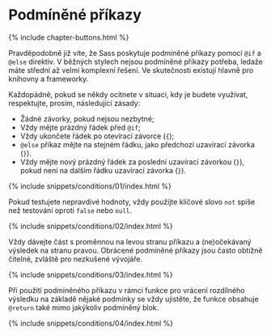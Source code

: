 
# Podmíněné příkazy

{% include chapter-buttons.html %}

Pravděpodobně již víte, že Sass poskytuje podmíněné příkazy pomocí `@if` a `@else` direktiv. V běžných stylech nejsou podmíněné příkazy potřeba, ledaže máte střední až velmi komplexní řešení. Ve skutečnosti existují hlavně pro knihovny a frameworky.

Každopádně, pokud se někdy ocitnete v situaci, kdy je budete využívat, respektujte, prosím, následující zásady:

* Žádné závorky, pokud nejsou nezbytné;
* Vždy mějte prázdný řádek před `@if`;
* Vždy ukončete řádek po otevírací závorce (`{`);
* `@else` příkaz mějte na stejném řádku, jako předchozí uzavírací závorka (`}`).
* Vždy mějte nový prázdný řádek za poslední uzavírací závorkou (`}`), pokud není na dalším řádku uzavírací závorka (`}`).

{% include snippets/conditions/01/index.html %}

Pokud testujete nepravdivé hodnoty, vždy použijte klíčové slovo `not` spíše než testování oproti `false` nebo `null`.

{% include snippets/conditions/02/index.html %}

Vždy dávejte část s proměnnou na levou stranu příkazu a (ne)očekávaný výsledek na stranu pravou. Obrácené podmíněné příkazy jsou často obtížně čitelné, zvláště pro nezkušené vývojáře.

{% include snippets/conditions/03/index.html %}

Při použití podmíněného příkazu v rámci funkce pro vrácení rozdílného výsledku na základě nějaké podmínky se vždy ujistěte, že funkce obsahuje `@return` také mimo jakýkoliv podmíněný blok.

{% include snippets/conditions/04/index.html %}
